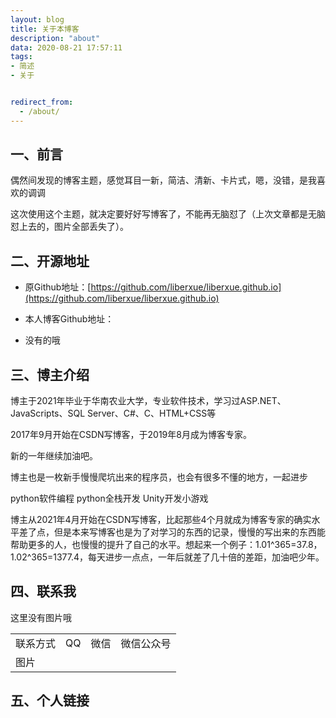 ```yaml
---
layout: blog
title: 关于本博客
description: "about"
data: 2020-08-21 17:57:11
tags: 
- 简述
- 关于


redirect_from:
  - /about/
---
```


## 一、前言

偶然间发现的博客主题，感觉耳目一新，简洁、清新、卡片式，嗯，没错，是我喜欢的调调

这次使用这个主题，就决定要好好写博客了，不能再无脑怼了（上次文章都是无脑怼上去的，图片全部丢失了）。

## 二、开源地址


- 原Github地址：[https://github.com/liberxue/liberxue.github.io](https://github.com/liberxue/liberxue.github.io)
 

- 本人博客Github地址：
- 没有的哦


## 三、博主介绍

博主于2021年毕业于华南农业大学，专业软件技术，学习过ASP.NET、JavaScripts、SQL Server、C#、C、HTML+CSS等

2017年9月开始在CSDN写博客，于2019年8月成为博客专家。

新的一年继续加油吧。

博主也是一枚新手慢慢爬坑出来的程序员，也会有很多不懂的地方，一起进步

python软件编程
python全栈开发
Unity开发小游戏


博主从2021年4月开始在CSDN写博客，比起那些4个月就成为博客专家的确实水平差了点，但是本来写博客也是为了对学习的东西的记录，慢慢的写出来的东西能帮助更多的人，也慢慢的提升了自己的水平。想起来一个例子：1.01^365=37.8，1.02^365=1377.4，每天进步一点点，一年后就差了几十倍的差距，加油吧少年。

## 四、联系我

<table border=0 cellspacing=0 cellpadding=0>
<tr>
<td>联系方式</td><td>QQ</td><td>微信</td><td>微信公众号</td>
</tr>
<tr>
<td>图片</td>
  这里没有图片哦
</tr>
</table>



## 五、个人链接
<marquee direction="down" scrollamount="2">
<a href="https://blog.csdn.net/q764424567"><b><font color="#2c729c">点击访问“恬静的小魔龙”CSDN地址</font></b></a><br><br>
<a href="https://www.cnblogs.com/qq764424567/"><b><font color="#2c729c">点击访问“恬静的小魔龙”博客园地址</font></b></a><br><br>
<a href="https://www.jianshu.com/u/6475c7b88cd3"><b><font color="#2c729c">点击访问“恬静的小魔龙”简书地址</font></b></a><br><br>
<a href="https://my.oschina.net/u/4121651"><b><font color="#2c729c">点击访问“恬静的小魔龙”开源中国博客</font></b></a><br><br>
<a href="https://cloud.tencent.com/developer/user/2004069"><b><font color="#2c729c">点击访问“恬静的小魔龙”腾讯云+社区</font></b></a><br><br>
<a href="https://juejin.im/user/5e61f1ba6fb9a07cd942bb72"><b><font color="#2c729c">点击访问“恬静的小魔龙”掘金博客地址</font></b></a><br><br>
<a href="https://github.com/764424567"><b><font color="#2c729c">点击访问“恬静的小魔龙”Github地址</font></b></a><br><br>
</marquee>
